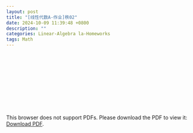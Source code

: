 ```yaml
---
layout: post
title: "[线性代数A-作业]秩02"
date: 2024-10-09 11:39:48 +0800
description: ""
categories: Linear-Algebra la-Homeworks 
tags: Math 
---
```

<object data="{{ site.url }}/assets/pdfs/la-homework-08.pdf" type="application/pdf" width="700px" height="700px">
<embed src="{{ site.url }}/assets/pdfs/la-homework-08.pdf">
<p>This browser does not support PDFs. Please download the PDF to view it: <a href="{{ site.url }}/assets/pdfs/la-homework-08.pdf">Download PDF</a>.</p>
</embed>
</object>